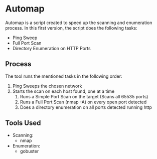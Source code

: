 # Automap
Automap is a script created to speed up the scanning and enumeration process. 
In this first version, the script does the following tasks: 

- Ping Sweep
- Full Port Scan
- Directory Enumeration on HTTP Ports

## Process
The tool runs the mentioned tasks in the following order:

1. Ping Sweeps the chosen network
2. Starts the scan on each host found, one at a time
    1. Runs a Simple Port Scan on the target (Scans all 65535 ports)
    2. Runs a Full Port Scan (nmap -A) on every open port detected
    3. Does a directory enumeration on all ports detected running http
  
## Tools Used
- Scanning:
  - nmap
- Enumeration:
  - gobuster

